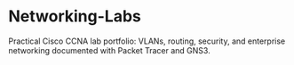 # Networking-Labs
Practical Cisco CCNA lab portfolio: VLANs, routing, security, and enterprise networking documented with Packet Tracer and GNS3.
